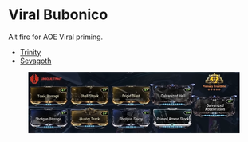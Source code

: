 # Viral Bubonico

Alt fire for AOE Viral priming.

* [Trinity](https://app.gitbook.com/s/jFxtIVujNgPXtpdTNkUS/trinity)
* [Sevagoth](https://app.gitbook.com/s/jFxtIVujNgPXtpdTNkUS/sevagoth)

<figure><img src=".gitbook/assets/image (14).png" alt=""><figcaption></figcaption></figure>



